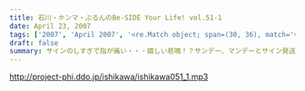 ```yaml
---
title: 石川・ホンマ・ぶるんのBe-SIDE Your Life! vol.51-1
date: April 23, 2007
tags: ['2007', 'April 2007', '<re.Match object; span=(30, 36), match='vol.51'>']
draft: false
summary: サインのしすぎで指が痛い・・・嬉しい悲鳴！？サンデー、マンデーとサイン発送、収録・・・ビーサイ業務！？に追われるメンバー。松坂辛勝・・・そんな見出しが躍る午後に収録。NAMAE
---
```


http://project-phi.ddo.jp/ishikawa/ishikawa051_1.mp3

